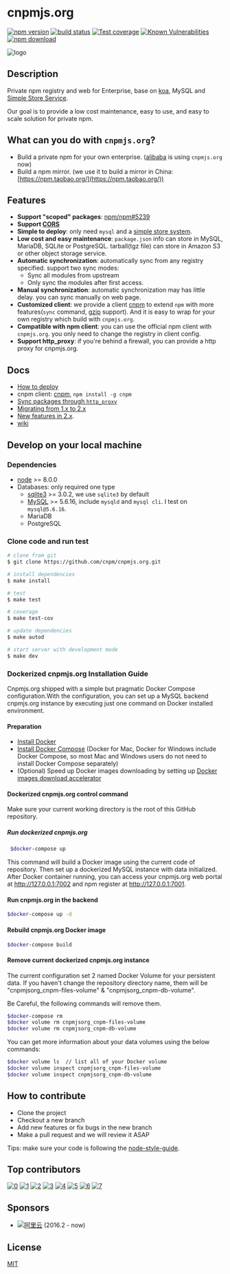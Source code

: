 # cnpmjs.org

[![npm version][npm-image]][npm-url] [![build status][travis-image]][travis-url]
[![Test coverage][codecov-image]][codecov-url]
[![Known Vulnerabilities][snyk-image]][snyk-url]
[![npm download][download-image]][download-url]

[npm-image]: http://cnpmjs.org/badge/v/cnpmjs.org.svg?style=flat-square
[npm-url]: http://cnpmjs.org/package/cnpmjs.org
[travis-image]:
  https://img.shields.io/travis/cnpm/cnpmjs.org.svg?style=flat-square
[travis-url]: https://travis-ci.org/cnpm/cnpmjs.org
[codecov-image]:
  https://codecov.io/gh/cnpm/cnpmjs.org/branch/master/graph/badge.svg
[codecov-url]: https://codecov.io/gh/cnpm/cnpmjs.org
[snyk-image]: https://snyk.io/test/npm/cnpmjs.org/badge.svg?style=flat-square
[snyk-url]: https://snyk.io/test/npm/cnpmjs.org
[download-image]: https://img.shields.io/npm/dm/cnpmjs.org.svg?style=flat-square
[download-url]: https://npmjs.org/package/cnpmjs.org

![logo](https://raw.github.com/cnpm/cnpmjs.org/master/logo.png)

## Description

Private npm registry and web for Enterprise, base on [koa](http://koajs.com/),
MySQL and
[Simple Store Service](https://github.com/cnpm/cnpmjs.org/wiki/NFS-Guide).

Our goal is to provide a low cost maintenance, easy to use, and easy to scale
solution for private npm.

## What can you do with `cnpmjs.org`?

- Build a private npm for your own enterprise.
  ([alibaba](http://www.alibaba.com/) is using `cnpmjs.org` now)
- Build a npm mirror. (we use it to build a mirror in China:
  [https://npm.taobao.org/](https://npm.taobao.org/))

## Features

- **Support "scoped" packages**:
  [npm/npm#5239](https://github.com/npm/npm/issues/5239)
- **Support [CORS](http://en.wikipedia.org/wiki/Cross-origin_resource_sharing)**
- **Simple to deploy**: only need `mysql` and a
  [simple store system](https://github.com/cnpm/cnpmjs.org/wiki/NFS-Guide).
- **Low cost and easy maintenance**: `package.json` info can store in MySQL,
  MariaDB, SQLite or PostgreSQL. tarball(tgz file) can store in Amazon S3 or
  other object storage service.
- **Automatic synchronization**: automatically sync from any registry specified.
  support two sync modes:
  - Sync all modules from upstream
  - Only sync the modules after first access.
- **Manual synchronization**: automatic synchronization may has little delay.
  you can sync manually on web page.
- **Customized client**: we provide a client
  [cnpm](https://github.com/cnpm/cnpm) to extend `npm` with more features(`sync`
  command, [gzip](https://github.com/npm/npm-registry-client/pull/40) support).
  And it is easy to wrap for your own registry which build with `cnpmjs.org`.
- **Compatible with npm client**: you can use the official npm client with
  `cnpmjs.org`. you only need to change the registry in client config.
- **Support http_proxy**: if you're behind a firewall, you can provide a http
  proxy for cnpmjs.org.

## Docs

- [How to deploy](https://github.com/cnpm/cnpmjs.org/wiki/Deploy)
- cnpm client: [cnpm](https://github.com/cnpm/cnpm), `npm install -g cnpm`
- [Sync packages through `http_proxy`](https://github.com/cnpm/cnpmjs.org/wiki/Sync-packages-through-http_proxy)
- [Migrating from 1.x to 2.x](https://github.com/cnpm/cnpmjs.org/wiki/Migrating-from-1.x-to-2.x)
- [New features in 2.x](https://github.com/cnpm/cnpmjs.org/wiki/New-features-in-2.x).
- [wiki](https://github.com/cnpm/cnpmjs.org/wiki)

## Develop on your local machine

### Dependencies

- [node](http://nodejs.org) >= 8.0.0
- Databases: only required one type
  - [sqlite3](https://npm.taobao.org/package/sqlite3) >= 3.0.2, we use `sqlite3`
    by default
  - [MySQL](http://dev.mysql.com/downloads/) >= 5.6.16, include `mysqld` and
    `mysql cli`. I test on `mysql@5.6.16`.
  - MariaDB
  - PostgreSQL

### Clone code and run test

```bash
# clone from git
$ git clone https://github.com/cnpm/cnpmjs.org.git

# install dependencies
$ make install

# test
$ make test

# coverage
$ make test-cov

# update dependencies
$ make autod

# start server with development mode
$ make dev
```

### Dockerized cnpmjs.org Installation Guide

Cnpmjs.org shipped with a simple but pragmatic Docker Compose configuration.With
the configuration, you can set up a MySQL backend cnpmjs.org instance by
executing just one command on Docker installed environment.

#### Preparation

- [Install Docker](https://www.docker.com/community-edition)
- [Install Docker Compose](https://docs.docker.com/compose/install/) (Docker for
  Mac, Docker for Windows include Docker Compose, so most Mac and Windows users
  do not need to install Docker Compose separately)
- (Optional) Speed up Docker images downloading by setting up
  [Docker images download accelerator](https://yq.aliyun.com/articles/29941)

#### Dockerized cnpmjs.org control command

Make sure your current working directory is the root of this GitHub repository.

##### Run dockerized cnpmjs.org

```bash
 $docker-compose up
```

This command will build a Docker image using the current code of repository.
Then set up a dockerized MySQL instance with data initialized. After Docker
container running, you can access your cnpmjs.org web portal at
http://127.0.0.1:7002 and npm register at http://127.0.0.1:7001.

#### Run cnpmjs.org in the backend

```bash
$docker-compose up -d
```

#### Rebuild cnpmjs.org Docker image

```bash
$docker-compose build
```

#### Remove current dockerized cnpmjs.org instance

The current configuration set 2 named Docker Volume for your persistent data. If
you haven't change the repository directory name, them will be
"cnpmjsorg_cnpm-files-volume" & "cnpmjsorg_cnpm-db-volume".

Be Careful, the following commands will remove them.

```bash
$docker-compose rm
$docker volume rm cnpmjsorg_cnpm-files-volume
$docker volume rm cnpmjsorg_cnpm-db-volume
```

You can get more information about your data volumes using the below commands:

```bash
$docker volume ls  // list all of your Docker volume
$docker volume inspect cnpmjsorg_cnpm-files-volume
$docker volume inspect cnpmjsorg_cnpm-db-volume
```

## How to contribute

- Clone the project
- Checkout a new branch
- Add new features or fix bugs in the new branch
- Make a pull request and we will review it ASAP

Tips: make sure your code is following the
[node-style-guide](https://github.com/felixge/node-style-guide).

## Top contributors

[![0](https://sourcerer.io/fame/fengmk2/cnpm/cnpmjs.org/images/0)](https://sourcerer.io/fame/fengmk2/cnpm/cnpmjs.org/links/0)
[![1](https://sourcerer.io/fame/fengmk2/cnpm/cnpmjs.org/images/1)](https://sourcerer.io/fame/fengmk2/cnpm/cnpmjs.org/links/1)
[![2](https://sourcerer.io/fame/fengmk2/cnpm/cnpmjs.org/images/2)](https://sourcerer.io/fame/fengmk2/cnpm/cnpmjs.org/links/2)
[![3](https://sourcerer.io/fame/fengmk2/cnpm/cnpmjs.org/images/3)](https://sourcerer.io/fame/fengmk2/cnpm/cnpmjs.org/links/3)
[![4](https://sourcerer.io/fame/fengmk2/cnpm/cnpmjs.org/images/4)](https://sourcerer.io/fame/fengmk2/cnpm/cnpmjs.org/links/4)
[![5](https://sourcerer.io/fame/fengmk2/cnpm/cnpmjs.org/images/5)](https://sourcerer.io/fame/fengmk2/cnpm/cnpmjs.org/links/5)
[![6](https://sourcerer.io/fame/fengmk2/cnpm/cnpmjs.org/images/6)](https://sourcerer.io/fame/fengmk2/cnpm/cnpmjs.org/links/6)
[![7](https://sourcerer.io/fame/fengmk2/cnpm/cnpmjs.org/images/7)](https://sourcerer.io/fame/fengmk2/cnpm/cnpmjs.org/links/7)

## Sponsors

- [![阿里云](https://static.aliyun.com/images/www-summerwind/logo.gif)](http://click.aliyun.com/m/4288/)
  (2016.2 - now)

## License

[MIT](LICENSE.txt)
